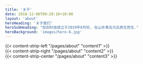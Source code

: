 ```yaml
---
title: '关于'
date: 2018-12-06T09:29:16+10:00
layout: 'about'
heroHeading: '关于我们'
heroSubHeading: "如创科技成立于2019年8月份, 在山东青岛为云原生而生."
heroBackground: 'images/hero-6.jpg'
---
```


<div>
{{< content-strip-left "/pages/about" "content1" >}}
</div>
<div>
{{< content-strip-right "/pages/about" "content2" >}}
</div>
<div>
{{< content-strip-center "/pages/about" "content3" >}}
</div>
